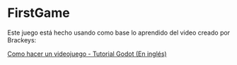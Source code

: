 # FirstGame

Este juego está hecho usando como base lo aprendido del video creado por Brackeys:

[Como hacer un videojuego - Tutorial Godot (En inglés)](https://youtu.be/LOhfqjmasi0?si=ZjDv9wAAfv5rCj6v)